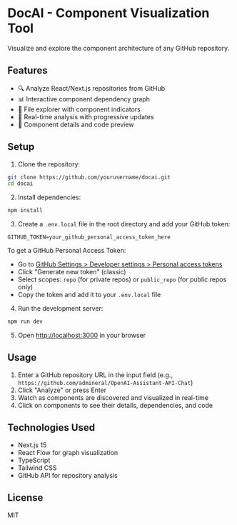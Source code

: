 # DocAI - Component Visualization Tool

Visualize and explore the component architecture of any GitHub repository.

## Features

- 🔍 Analyze React/Next.js repositories from GitHub
- 📊 Interactive component dependency graph
- 📁 File explorer with component indicators
- 🔄 Real-time analysis with progressive updates
- 📝 Component details and code preview

## Setup

1. Clone the repository:
```bash
git clone https://github.com/yourusername/docai.git
cd docai
```

2. Install dependencies:
```bash
npm install
```

3. Create a `.env.local` file in the root directory and add your GitHub token:
```env
GITHUB_TOKEN=your_github_personal_access_token_here
```

To get a GitHub Personal Access Token:
- Go to [GitHub Settings > Developer settings > Personal access tokens](https://github.com/settings/tokens)
- Click "Generate new token" (classic)
- Select scopes: `repo` (for private repos) or `public_repo` (for public repos only)
- Copy the token and add it to your `.env.local` file

4. Run the development server:
```bash
npm run dev
```

5. Open [http://localhost:3000](http://localhost:3000) in your browser

## Usage

1. Enter a GitHub repository URL in the input field (e.g., `https://github.com/admineral/OpenAI-Assistant-API-Chat`)
2. Click "Analyze" or press Enter
3. Watch as components are discovered and visualized in real-time
4. Click on components to see their details, dependencies, and code

## Technologies Used

- Next.js 15
- React Flow for graph visualization
- TypeScript
- Tailwind CSS
- GitHub API for repository analysis

## License

MIT
